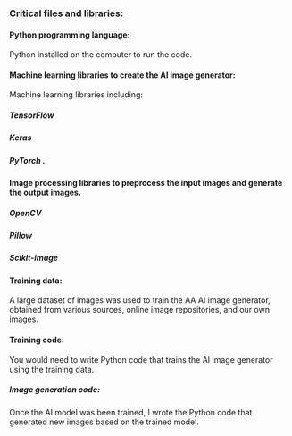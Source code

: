 ### Critical files and libraries:

#### Python programming language: 
Python installed on the computer to run the code.

#### Machine learning libraries to create the AI image generator: 
Machine learning libraries including:
##### TensorFlow
##### Keras
##### PyTorch .

#### Image processing libraries to preprocess the input images and generate the output images.
##### OpenCV
##### Pillow
##### Scikit-image 

#### Training data: 
A large dataset of images was used to train the AA AI image generator, obtained from various sources, online image repositories, and our own images.

#### Training code: 
You would need to write Python code that trains the AI image generator using the training data.

##### Image generation code: 
Once the AI model was been trained, I wrote the Python code that generated new images based on the trained model.
